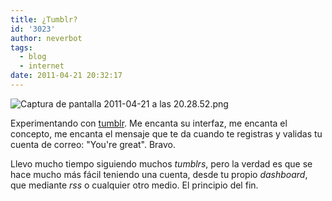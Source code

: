 ```yaml
---
title: ¿Tumblr?
id: '3023'
author: neverbot
tags:
  - blog
  - internet
date: 2011-04-21 20:32:17
---
```


![Captura de pantalla 2011-04-21 a las 20.28.52.png](./tumblr/Captura-de-pantalla-2011-04-21-a-las-20.28.52.png)

Experimentando con [tumblr](http://www.tumblr.com/). Me encanta su interfaz, me encanta el concepto, me encanta el mensaje que te da cuando te registras y validas tu cuenta de correo: "You're great". Bravo.

Llevo mucho tiempo siguiendo muchos _tumblrs_, pero la verdad es que se hace mucho más fácil teniendo una cuenta, desde tu propio _dashboard_, que mediante _rss_ o cualquier otro medio. El principio del fin.
